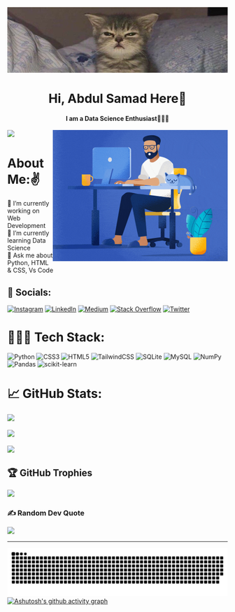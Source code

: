 <img src=".github/workflows/cat.png"  width="900" height="150">
<h1 align="center">Hi, Abdul Samad Here🤍</h1>
<h4 align="center">I am a Data Science Enthusiast👨🏼‍💻</h4>

[![](https://visitcount.itsvg.in/api?id=samadpls&icon=7&color=12)](https://visitcount.itsvg.in)
<img align="right" alt="Coding" width="400" src=".github/workflows/working.gif" ><br>

# About Me:✌
🔭 I’m currently working on Web Development<br>🌱 I’m currently learning Data Science<br>💬 Ask me about Python, HTML & CSS, Vs Code


## 🙌 Socials:
[![Instagram](https://img.shields.io/badge/Instagram-%23E4405F.svg?logo=Instagram&logoColor=white)](https://instagram.com/samadpls) [![LinkedIn](https://img.shields.io/badge/LinkedIn-%230077B5.svg?logo=linkedin&logoColor=white)](https://linkedin.com/in/samadpls) [![Medium](https://img.shields.io/badge/Medium-12100E?logo=medium&logoColor=white)](https://medium.com/@abdulsamadsid1) [![Stack Overflow](https://img.shields.io/badge/-Stackoverflow-FE7A16?logo=stack-overflow&logoColor=white)](https://stackoverflow.com/users/samadpls) [![Twitter](https://img.shields.io/badge/Twitter-%231DA1F2.svg?logo=Twitter&logoColor=white)](https://twitter.com/samadpls) 

# 👨🏼‍💻 Tech Stack:
![Python](https://img.shields.io/badge/python-3670A0?style=for-the-badge&logo=python&logoColor=ffdd54) ![CSS3](https://img.shields.io/badge/css3-%231572B6.svg?style=for-the-badge&logo=css3&logoColor=white) ![HTML5](https://img.shields.io/badge/html5-%23E34F26.svg?style=for-the-badge&logo=html5&logoColor=white) ![TailwindCSS](https://img.shields.io/badge/tailwindcss-%2338B2AC.svg?style=for-the-badge&logo=tailwind-css&logoColor=white) ![SQLite](https://img.shields.io/badge/sqlite-%2307405e.svg?style=for-the-badge&logo=sqlite&logoColor=white) ![MySQL](https://img.shields.io/badge/mysql-%2300f.svg?style=for-the-badge&logo=mysql&logoColor=white) ![NumPy](https://img.shields.io/badge/numpy-%23013243.svg?style=for-the-badge&logo=numpy&logoColor=white) ![Pandas](https://img.shields.io/badge/pandas-%23150458.svg?style=for-the-badge&logo=pandas&logoColor=white) ![scikit-learn](https://img.shields.io/badge/scikit--learn-%23F7931E.svg?style=for-the-badge&logo=scikit-learn&logoColor=white)
# 📈 GitHub Stats:
![](https://github-readme-stats.vercel.app/api?username=samadpls&theme=great-gatsby&hide_border=true&include_all_commits=false&count_private=false )<br><br>
![](https://github-readme-streak-stats.herokuapp.com/?user=samadpls&theme=great-gatsby&hide_border=true )<br><br>
![](https://github-readme-stats.vercel.app/api/top-langs/?username=samadpls&theme=great-gatsby&hide_border=true&include_all_commits=false&count_private=false&layout=compact)

## 🏆 GitHub Trophies
![](https://github-profile-trophy.vercel.app/?username=samadpls&theme=radical&no-frame=true&no-bg=true&margin-w=4)

### ✍️ Random Dev Quote
![](https://quotes-github-readme.vercel.app/api?type=horizontal&theme=gruvbox)

---

![snake gif](https://github.com/samadpls/samadpls/blob/output/github-contribution-grid-snake.svg)
[![Ashutosh's github activity graph](https://activity-graph.herokuapp.com/graph?username=samadpls&bg_color=19000e&color=fafafa&line=c8580e&point=7d7373&area=true&hide_border=true)](https://github.com/ashutosh00710/github-readme-activity-graph)



